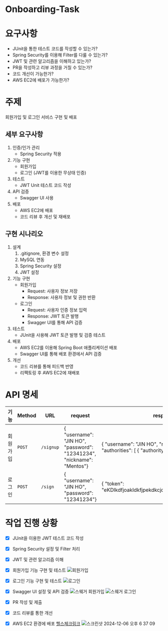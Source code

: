# Onboarding-Task

# 요구사항

- JUnit을 통한 테스트 코드를 작성할 수 있는가?
- Spring Security를 이용해 Filter를 다룰 수 있는가?
- JWT 및 관련 알고리즘을 이해하고 있는가?
- PR을 작성하고 리뷰 과정을 거칠 수 있는가?
- 코드 개선이 가능한가?
- AWS EC2에 배포가 가능한가?

# 주제

회원가입 및 로그인 서비스 구현 및 배포

## 세부 요구사항

1. 인증/인가 관리
   - Spring Security 적용
2. 기능 구현
   - 회원가입
   - 로그인 (JWT를 이용한 무상태 인증)
3. 테스트
   - JWT Unit 테스트 코드 작성
4. API 검증
   - Swagger UI 사용
5. 배포
   - AWS EC2에 배포
   - 코드 리뷰 후 개선 및 재배포

## 구현 시나리오

1. 설계
   1. .gitignore, 환경 변수 설정
   2. MySQL 연동
   3. Spring Security 설정
   4. JWT 설정
2. 기능 구현
   - 회원가입
     - Request: 사용자 정보 저장
     - Response: 사용자 정보 및 권한 반환
   - 로그인
     - Request: 사용자 인증 정보 입력
     - Response: JWT 토큰 발행
     - Swagger UI를 통해 API 검증
3. 테스트
   - JUnit을 사용해 JWT 토큰 발행 및 검증 테스트
4. 배포
   - AWS EC2를 이용해 Spring Boot 애플리케이션 배포
   - Swagger UI를 통해 배포 환경에서 API 검증
5. 개선
   - 코드 리뷰를 통해 피드백 반영
   - 리팩토링 후 AWS EC2에 재배포


# API 명세

| 기능    | Method | URL       | request                                                               | response                                                                                                    |
|-------|--------|-----------|-----------------------------------------------------------------------|-------------------------------------------------------------------------------------------------------------|
| 회원 가입 | `POST` | `/signup` | {	"username": "JIN HO",	"password": "12341234",	"nickname": "Mentos"} | {	"username": "JIN HO",	"nickname": "Mentos",	"authorities": [			{					"authorityName": "ROLE_USER"			}	]	} |
| 로그인   | `POST` | `/sign`   | {	"username": "JIN HO",	"password": "12341234"}                       | {	"token": "eKDIkdfjoakIdkfjpekdkcjdkoIOdjOKJDFOlLDKFJKL",}                                                 |

# 작업 진행 상황
- [x] JUnit을 이용한 JWT 테스트 코드 작성
- [x] Spring Security 설정 및 Filter 처리
- [x] JWT 및 관련 알고리즘 이해
- [x] 회원가입 기능 구현 및 테스트
![회원가입](https://github.com/user-attachments/assets/e36cea00-ea9e-4982-adc3-a762a3c84b33)
- [x] 로그인 기능 구현 및 테스트
![로그인](https://github.com/user-attachments/assets/27001714-2c93-4078-8251-8fce569e7e58)
- [x] Swagger UI 설정 및 API 검증
![스웨거 회원가입](https://github.com/user-attachments/assets/813ff74e-52a0-4255-ae9b-34f28cc69571)
![스웨거 로그인](https://github.com/user-attachments/assets/baff7bf2-1625-411f-b008-e3db93449cef)      
- [x] PR 작성 및 제출
- [x] 코드 리뷰를 통한 개선
- [x] AWS EC2 환경에 배포 [헬스체크링크](http://3.39.236.40:8080/health)
![스크린샷 2024-12-06 오후 6 37 09](https://github.com/user-attachments/assets/5149bf02-dd01-434c-b23c-caf52e986ce1)

